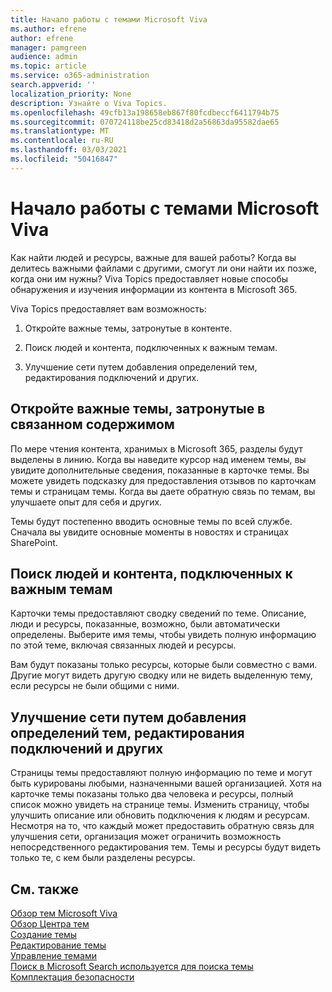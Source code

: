 ```yaml
---
title: Начало работы с темами Microsoft Viva
ms.author: efrene
author: efrene
manager: pamgreen
audience: admin
ms.topic: article
ms.service: o365-administration
search.appverid: ''
localization_priority: None
description: Узнайте о Viva Topics.
ms.openlocfilehash: 49cfb13a198658eb867f80fcdbeccf6411794b75
ms.sourcegitcommit: 070724118be25cd83418d2a56863da95582dae65
ms.translationtype: MT
ms.contentlocale: ru-RU
ms.lasthandoff: 03/03/2021
ms.locfileid: "50416847"
---
```

# <a name="get-started-with-microsoft-viva-topics"></a>Начало работы с темами Microsoft Viva

Как найти людей и ресурсы, важные для вашей работы? Когда вы делитесь важными файлами с другими, смогут ли они найти их позже, когда они им нужны? Viva Topics предоставляет новые способы обнаружения и изучения информации из контента в Microsoft 365.  

Viva Topics предоставляет вам возможность: 

1. Откройте важные темы, затронутые в контенте.

2. Поиск людей и контента, подключенных к важным темам.

3. Улучшение сети путем добавления определений тем, редактирования подключений и других.


## <a name="discover-important-topics-highlighted-in-related-content"></a>Откройте важные темы, затронутые в связанном содержимом 

По мере чтения контента, хранимых в Microsoft 365, разделы будут выделены в линию. Когда вы наведите курсор над именем темы, вы увидите дополнительные сведения, показанные в карточке темы. Вы можете увидеть подсказку для предоставления отзывов по карточкам темы и страницам темы. Когда вы даете обратную связь по темам, вы улучшаете опыт для себя и других. 

Темы будут постепенно вводить основные темы по всей службе. Сначала вы увидите основные моменты в новостях и страницах SharePoint.


## <a name="find-people-and-content-connected-to-important-topics"></a>Поиск людей и контента, подключенных к важным темам 

Карточки темы предоставляют сводку сведений по теме. Описание, люди и ресурсы, показанные, возможно, были автоматически определены. Выберите имя темы, чтобы увидеть полную информацию по этой теме, включая связанных людей и ресурсы.  

Вам будут показаны только ресурсы, которые были совместно с вами. Другие могут видеть другую сводку или не видеть выделенную тему, если ресурсы не были общими с ними. 



## <a name="improve-the-network-by-adding-topic-definitions-editing-connections-and-more"></a>Улучшение сети путем добавления определений тем, редактирования подключений и других 

Страницы темы предоставляют полную информацию по теме и могут быть курированы любыми, назначенными вашей организацией. Хотя на карточке темы показаны только два человека и ресурсы, полный список можно увидеть на странице темы. Изменить страницу, чтобы улучшить описание или обновить подключения к людям и ресурсам. Несмотря на то, что каждый может предоставить обратную связь для улучшения сети, организация может ограничить возможность непосредственного редактирования тем. Темы и ресурсы будут видеть только те, с кем были разделены ресурсы.


## <a name="see-also"></a>См. также
[Обзор тем Microsoft Viva](topic-experiences-overview.md)</br>
[Обзор Центра тем](topic-center-overview.md)</br>
[Создание темы](create-a-topic.md)</br>
[Редактирование темы](edit-a-topic.md)</br>
[Управление темами](manage-topics.md)</br>
[Поиск в Microsoft Search используется для поиска темы](search.md)</br>
[Комплектация безопасности](topic-experiences-security-trimming.md)


